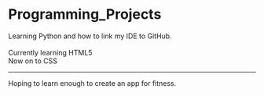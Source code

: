 # Programming_Projects
Learning Python and how to link my IDE to GitHub.
<br><br>Currently learning HTML5
<br>Now on to CSS
<hr>Hoping to learn enough to create an app for fitness.
